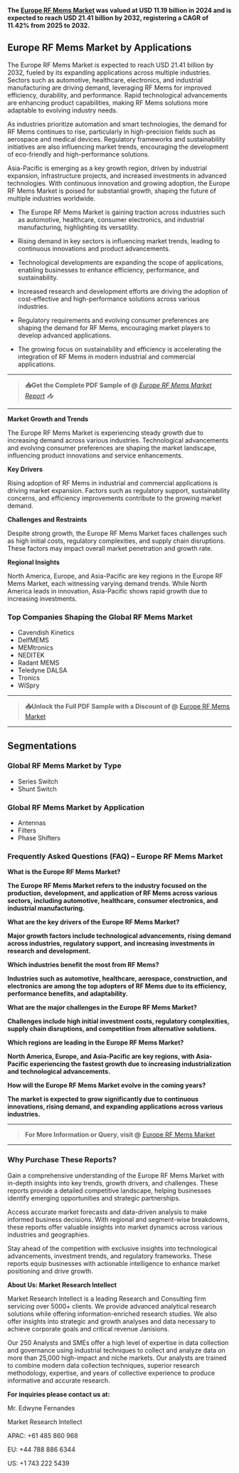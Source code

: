 <p><strong>The <a href="https://www.marketresearchintellect.com/download-sample/?rid=1072295&amp;utm_source=Pulse-April-Europe&amp;utm_medium=852">Europe RF Mems Market</a> was valued at USD 11.19 billion in 2024 and is expected to reach USD 21.41 billion by 2032, registering a CAGR of 11.42% from 2025 to 2032.</strong></p><h2>Europe RF Mems Market by Applications&nbsp;</h2><p><p>The Europe RF Mems Market is expected to reach USD 21.41 billion by 2032, fueled by its expanding applications across multiple industries. Sectors such as automotive, healthcare, electronics, and industrial manufacturing are driving demand, leveraging RF Mems for improved efficiency, durability, and performance. Rapid technological advancements are enhancing product capabilities, making RF Mems solutions more adaptable to evolving industry needs.</p><p>As industries prioritize automation and smart technologies, the demand for RF Mems continues to rise, particularly in high-precision fields such as aerospace and medical devices. Regulatory frameworks and sustainability initiatives are also influencing market trends, encouraging the development of eco-friendly and high-performance solutions.</p><p>Asia-Pacific is emerging as a key growth region, driven by industrial expansion, infrastructure projects, and increased investments in advanced technologies. With continuous innovation and growing adoption, the Europe RF Mems Market is poised for substantial growth, shaping the future of multiple industries worldwide.</p></p><ul><li><p>The Europe RF Mems Market is gaining traction across industries such as automotive, healthcare, consumer electronics, and industrial manufacturing, highlighting its versatility.</p></li><li><p>Rising demand in key sectors is influencing market trends, leading to continuous innovations and product advancements.</p></li><li><p>Technological developments are expanding the scope of applications, enabling businesses to enhance efficiency, performance, and sustainability.</p></li><li><p>Increased research and development efforts are driving the adoption of cost-effective and high-performance solutions across various industries.</p></li><li><p>Regulatory requirements and evolving consumer preferences are shaping the demand for RF Mems, encouraging market players to develop advanced applications.</p></li><li><p>The growing focus on sustainability and efficiency is accelerating the integration of RF Mems in modern industrial and commercial applications.</p></li></ul><hr /><blockquote><p><strong><span class="font-[700]">📥Get the Complete PDF Sample of @ </span></strong><em><span class="font-[700]"><a href="https://www.marketresearchintellect.com/download-sample/?rid=1072295&amp;utm_source=Pulse-April-Europe&amp;utm_medium=852" target="_blank" data-tracking-control-name="article-ssr-frontend-pulse_little-text-block" data-tracking-will-navigate="" data-test-link="">Europe RF Mems Market Report</a>&nbsp;📥</span></em></p></blockquote><hr /><p class="" data-start="77" data-end="360"><strong data-start="77" data-end="105">Market Growth and Trends</strong></p><p class="" data-start="77" data-end="360">The Europe RF Mems Market is experiencing steady growth due to increasing demand across various industries. Technological advancements and evolving consumer preferences are shaping the market landscape, influencing product innovations and service enhancements.</p><p class="" data-start="362" data-end="606"><strong data-start="362" data-end="377">Key Drivers</strong></p><p class="" data-start="362" data-end="606">Rising adoption of RF Mems in industrial and commercial applications is driving market expansion. Factors such as regulatory support, sustainability concerns, and efficiency improvements contribute to the growing market demand.</p><p class="" data-start="608" data-end="849"><strong data-start="608" data-end="637">Challenges and Restraints</strong></p><p class="" data-start="608" data-end="849">Despite strong growth, the Europe RF Mems Market faces challenges such as high initial costs, regulatory complexities, and supply chain disruptions. These factors may impact overall market penetration and growth rate.</p><p class="" data-start="851" data-end="1095"><strong data-start="851" data-end="872">Regional Insights</strong></p><p class="" data-start="851" data-end="1095">North America, Europe, and Asia-Pacific are key regions in the Europe RF Mems Market, each witnessing varying demand trends. While North America leads in innovation, Asia-Pacific shows rapid growth due to increasing investments.</p><p><h3>Top Companies Shaping the Global RF Mems Market </h3><ul><li>Cavendish Kinetics</li><li>DelfMEMS</li><li>MEMtronics</li><li>NEDITEK</li><li>Radant MEMS</li><li>Teledyne DALSA</li><li>Tronics</li><li>WiSpry</li></ul></p><hr /><blockquote><p><strong>📥Unlock the Full PDF Sample with a Discount of @</strong> <a href="https://www.marketresearchintellect.com/ask-for-discount/?rid=1072295&amp;utm_source=Pulse-April-Europe&amp;utm_medium=852">Europe RF Mems Market</a></p></blockquote><hr /><p><h2>Segmentations</h2><h3>Global RF Mems Market by Type</h3><ul><li>Series Switch</li><li>Shunt Switch</li></ul><h3>Global RF Mems Market by Application</h3><ul><li>Antennas</li><li>Filters</li><li>Phase Shifters</li></ul></p><h3><strong>Frequently Asked Questions (FAQ) &ndash; Europe RF Mems Market</strong></h3><p><strong>What is the Europe RF Mems Market?</strong></p><p><strong>The Europe RF Mems Market refers to the industry focused on the production, development, and application of RF Mems across various sectors, including automotive, healthcare, consumer electronics, and industrial manufacturing.</strong></p><p><strong>What are the key drivers of the Europe RF Mems Market?</strong></p><p><strong>Major growth factors include technological advancements, rising demand across industries, regulatory support, and increasing investments in research and development.</strong></p><p><strong>Which industries benefit the most from RF Mems?</strong></p><p><strong>Industries such as automotive, healthcare, aerospace, construction, and electronics are among the top adopters of RF Mems due to its efficiency, performance benefits, and adaptability.</strong></p><p><strong>What are the major challenges in the Europe RF Mems Market?</strong></p><p><strong>Challenges include high initial investment costs, regulatory complexities, supply chain disruptions, and competition from alternative solutions.</strong></p><p><strong>Which regions are leading in the Europe RF Mems Market?</strong></p><p><strong>North America, Europe, and Asia-Pacific are key regions, with Asia-Pacific experiencing the fastest growth due to increasing industrialization and technological advancements.</strong></p><p><strong>How will the Europe RF Mems Market evolve in the coming years?</strong></p><p><strong>The market is expected to grow significantly due to continuous innovations, rising demand, and expanding applications across various industries.</strong></p><hr /><blockquote><p><span class="font-[700]"><strong>For More Information or Query, visit&nbsp;@</strong>&nbsp;</span><span class="font-[700]"><a href="https://www.marketresearchintellect.com/product/rf-mems-market/?utm_source=Linkedin&utm_medium=852" target="_blank" data-tracking-control-name="article-ssr-frontend-pulse_little-text-block" data-tracking-will-navigate="" data-test-link="">Europe RF Mems Market</a></span></p></blockquote><hr /><h3><strong data-start="0" data-end="31">Why Purchase These Reports?</strong></h3><p class="" data-start="35" data-end="297">Gain a comprehensive understanding of the Europe RF Mems Market with in-depth insights into key trends, growth drivers, and challenges. These reports provide a detailed competitive landscape, helping businesses identify emerging opportunities and strategic partnerships.</p><p class="" data-start="299" data-end="540">Access accurate market forecasts and data-driven analysis to make informed business decisions. With regional and segment-wise breakdowns, these reports offer valuable insights into market dynamics across various industries and geographies.</p><p class="" data-start="542" data-end="784">Stay ahead of the competition with exclusive insights into technological advancements, investment trends, and regulatory frameworks. These reports equip businesses with actionable intelligence to enhance market positioning and drive growth.</p><p><strong><span class="font-[700]">About Us: Market Research Intellect</span></strong></p><p><span class="">Market Research Intellect is a leading Research and Consulting firm servicing over 5000+ clients. We provide advanced analytical research solutions while offering information-enriched research studies.&nbsp;</span>We also offer insights into strategic and growth analyses and data necessary to achieve corporate goals and critical revenue Janisions.</p><p><span class="">Our 250 Analysts and SMEs offer a high level of expertise in data collection and governance using industrial techniques to collect and analyze data on more than 25,000 high-impact and niche markets. Our analysts are trained to combine modern data collection techniques, superior research methodology, expertise, and years of collective experience to produce informative and accurate research.</span></p><p><strong>For inquiries please contact us at:</strong></p><p>Mr. Edwyne Fernandes</p><p>Market Research Intellect</p><p>APAC: +61 485 860 968</p><p>EU: +44 788 886 6344</p><p>US: +1 743 222 5439</p>